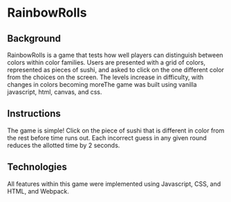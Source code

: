 # RainbowRolls

## Background
RainbowRolls is a game that tests how well players can distinguish between colors within color families. Users are presented with a grid of colors, represented as pieces of sushi, and asked to click on the one different color from the choices on the screen. The levels increase in difficulty, with changes in colors becoming moreThe game was built using vanilla javascript, html, canvas, and css.

## Instructions
The game is simple! Click on the piece of sushi that is different in color from the rest before time runs out. Each incorrect guess in any given round reduces the allotted time by 2 seconds.  

## Technologies
All features within this game were implemented using Javascript, CSS, and HTML, and Webpack.

